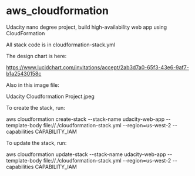 # aws_cloudformation
Udacity nano degree project, build high-availability web app using CloudFormation<br/>

All stack code is in cloudformation-stack.yml

The design chart is here:<br/>

https://www.lucidchart.com/invitations/accept/2ab3d7a0-65f3-43e6-9af7-b1a25430158c

Also in this image file:<br/>

Udacity Cloudformation Project.jpeg

To create the stack, run:<br/>

aws cloudformation create-stack --stack-name udacity-web-app --template-body file://./cloudformation-stack.yml  --region=us-west-2 --capabilities CAPABILITY_IAM

To update the stack, run:<br/>

aws cloudformation update-stack --stack-name udacity-web-app --template-body file://./cloudformation-stack.yml  --region=us-west-2 --capabilities CAPABILITY_IAM